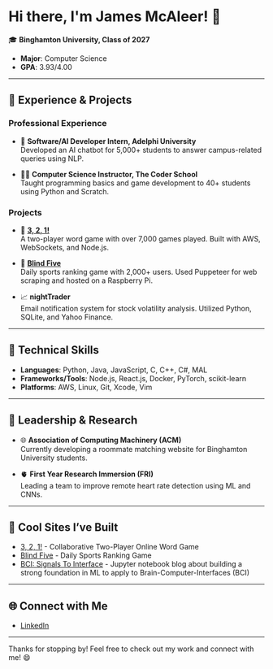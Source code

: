 # Hi there, I'm James McAleer! 👋

🎓 **Binghamton University, Class of 2027**
- **Major**: Computer Science  
- **GPA**: 3.93/4.00

---

## 🌟 **Experience & Projects**

### **Professional Experience**
- 🧠 **Software/AI Developer Intern, Adelphi University**  
  Developed an AI chatbot for 5,000+ students to answer campus-related queries using NLP.

- 🧑‍🏫 **Computer Science Instructor, The Coder School**  
  Taught programming basics and game development to 40+ students using Python and Scratch.

### **Projects**
- 🚥 **[3, 2, 1!](http://play321.net)**  
  A two-player word game with over 7,000 games played. Built with AWS, WebSockets, and Node.js.

- 🏀 **[Blind Five](https://blindfivesports.com)**  
  Daily sports ranking game with 2,000+ users. Used Puppeteer for web scraping and hosted on a Raspberry Pi.

- 📈 **nightTrader**  
  Email notification system for stock volatility analysis. Utilized Python, SQLite, and Yahoo Finance.

---

## 🔧 **Technical Skills**
- **Languages**: Python, Java, JavaScript, C, C++, C#, MAL
- **Frameworks/Tools**: Node.js, React.js, Docker, PyTorch, scikit-learn
- **Platforms**: AWS, Linux, Git, Xcode, Vim
  
---

## 🌱 **Leadership & Research**
- 🌐 **Association of Computing Machinery (ACM)**  
  Currently developing a roommate matching website for Binghamton University students.

- 🫀 **First Year Research Immersion (FRI)**  
  Leading a team to improve remote heart rate detection using ML and CNNs.

---

## 🚀 **Cool Sites I’ve Built**
- [3, 2, 1!](http://play321.net) - Collaborative Two-Player Online Word Game
- [Blind Five](https://blindfivesports.com) - Daily Sports Ranking Game
- [BCI: Signals To Interface](https://jamesmcaleer.github.io/SignalsToInterface/) - Jupyter notebook blog about building a strong foundation in ML to apply to Brain-Computer-Interfaces (BCI)

---

## 🌐 **Connect with Me**
- [LinkedIn](https://www.linkedin.com/in/jamesmcaleer)  

---

Thanks for stopping by! Feel free to check out my work and connect with me! 😄

